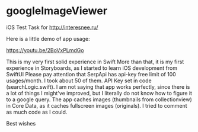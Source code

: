 # googleImageViewer
iOS Test Task for http://interesnee.ru/


Here is a little demo of app usage:

https://youtu.be/2BoVxPLmdGo

This is my very first solid experience in Swift
More than that, it is my first experience in Storyboards, as I started to learn iOS development from SwiftUI
Please pay attention that SerpApi has api-key free limit of 100 usages/month. I took about 50 of them. API Key set in code (searchLogic.swift).
I am not saying that app works perfectly, since there is a lot of things I might've improved, but I literally do not know how to figure it to a google query.
The app caches images (thumbnails from collectionview) in Core Data, as it caches fullscreen images (originals).
I tried to comment as much code as I could.

Best wishes
